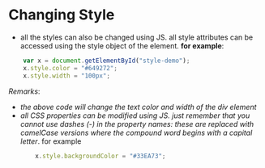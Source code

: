 # Changing Style
* all the styles can also be changed using JS. all style attributes can be accessed using the style object of the element. __for example__:
```js
    var x = document.getElementById("style-demo");
    x.style.color = "#649272";
    x.style.width = "100px";
```
_Remarks_:
* _the above code will change the text color and width of the div element_
* _all CSS properties can be modified using JS. just remember that you cannot use dashes (-) in the property names: these are replaced with camelCase versions where the compound word begins with a capital letter_. for example
    ```js
        x.style.backgroundColor = "#33EA73";
    ```